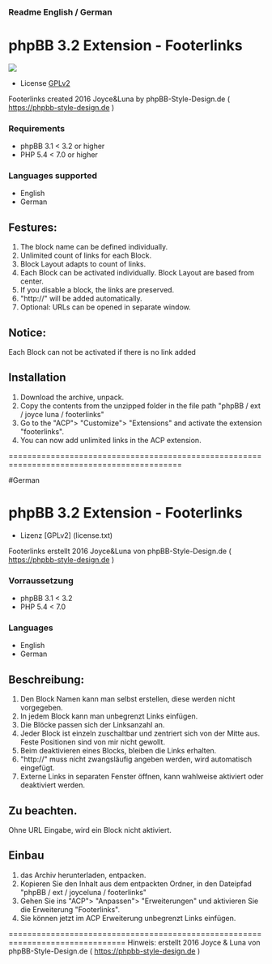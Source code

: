### 						Readme English / German 

# phpBB 3.2 Extension - Footerlinks
<img src="https://api.travis-ci.org/Joyce-Luna/footerlinks.svg?branch=master">

- License [GPLv2](license.txt)

Footerlinks created 2016 Joyce&Luna by phpBB-Style-Design.de ( https://phpbb-style-design.de )

### Requirements
- phpBB 3.1 < 3.2 or higher
- PHP 5.4 < 7.0 or higher

### Languages supported
- English
- German 

## Festures:

1. The block name can be defined individually.
2. Unlimited count of links for each Block.
3. Block Layout adapts to count of links.
4. Each Block can be activated individually. Block Layout are based from center.
5. If you disable a block, the links are preserved.
6. "http://" will be added automatically.
7. Optional: URLs can be opened in separate window.

## Notice:
Each Block can not be activated if there is no link added

## Installation
1. Download the archive, unpack.
2. Copy the contents from the unzipped folder in the file path "phpBB / ext / joyce luna / footerlinks"
3. Go to the "ACP"> "Customize"> "Extensions" and activate the extension "footerlinks".
4. You can now add unlimited links in the ACP extension.

===========================================================================================

#German

# phpBB 3.2 Extension - Footerlinks
- Lizenz [GPLv2] (license.txt)

Footerlinks erstellt 2016 Joyce&Luna von phpBB-Style-Design.de ( https://phpbb-style-design.de )

### Vorraussetzung
- phpBB 3.1 < 3.2 
- PHP 5.4 < 7.0 

### Languages 
- English
- German 

## Beschreibung:
1. Den Block Namen kann man selbst erstellen, diese werden nicht vorgegeben.
2. In jedem Block kann man unbegrenzt Links einfügen.
3. Die Blöcke passen sich der Linksanzahl an.
4. Jeder Block ist einzeln zuschaltbar und zentriert sich von der Mitte aus. Feste Positionen sind von mir nicht gewollt.
5. Beim deaktivieren eines Blocks, bleiben die Links erhalten.
6. "http://" muss nicht zwangsläufig angeben werden, wird automatisch eingefügt.
7. Externe Links in separaten Fenster öffnen, kann wahlweise aktiviert oder deaktiviert werden.

## Zu beachten.
Ohne URL Eingabe, wird ein Block nicht aktiviert.

## Einbau
1. das Archiv herunterladen, entpacken.
2. Kopieren Sie den Inhalt aus dem entpackten Ordner, in den Dateipfad "phpBB / ext / joyceluna / footerlinks"
3. Gehen Sie ins "ACP"> "Anpassen"> "Erweiterungen" und aktivieren Sie die Erweiterung "Footerlinks".
4. Sie können jetzt im ACP Erweiterung unbegrenzt Links einfügen.

===============================================================================
Hinweis: erstellt 2016 Joyce & Luna von phpBB-Style-Design.de ( https://phpbb-style-design.de )


